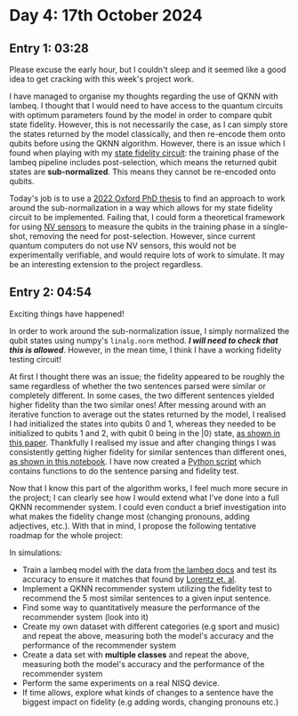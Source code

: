 # Day 4: 17th October 2024
## Entry 1: 03:28
Please excuse the early hour, but I couldn't sleep and it seemed like a good idea to get cracking with this week's project work. 

I have managed to organise my thoughts regarding the use of QKNN with lambeq. I thought that I would need to have access to the quantum circuits with optimum parameters found by the model in order to compare qubit state fidelity. However, this is not necessarily the case, as I can simply store the states returned by the model classically, and then re-encode them onto qubits before using the QKNN algorithm. However, there is an issue which I found when playing with my [state fidelity circuit](../testing/state_fidelity_with_model.ipynb): the training phase of the lambeq pipeline includes post-selection, which means the returned qubit states are **sub-normalized**. This means they cannot be re-encoded onto qubits.

Today's job is to use a [2022 Oxford PhD thesis](https://www.cs.ox.ac.uk/people/aleks.kissinger/theses/khatri-thesis.pdf) to find an approach to work around the sub-normalization in a way which allows for my state fidelity circuit to be implemented. Failing that, I could form a theoretical framework for using [NV sensors](https://www.nature.com/articles/s41467-017-00964-z) to measure the qubits in the training phase in a single-shot, removing the need for post-selection. However, since current quantum computers do not use NV sensors, this would not be experimentally verifiable, and would require lots of work to simulate. It may be an interesting extension to the project regardless.

## Entry 2: 04:54
Exciting things have happened! 

In order to work around the sub-normalization issue, I simply normalized the qubit states using numpy's `linalg.norm` method. ***I will need to check that this is allowed***. However, in the mean time, I think I have a working fidelity testing circuit!

At first I thought there was an issue; the fidelity appeared to be roughly the same regardless of whether the two sentences parsed were similar or completely different. In some cases, the two different sentences yielded higher fidelity than the two similar ones! After messing around with an iterative function to average out the states returned by the model, I realised I had initialized the states into qubits 0 and 1, whereas they needed to be initialized to qubits 1 and 2, with qubit 0 being in the $|0\rangle$ state, [as shown in this paper](https://arxiv.org/pdf/2003.09187). Thankfully I realised my issue and after changing things I was consistently getting higher fidelity for similar sentences than different ones, [as shown in this notebook](../testing/state_fidelity_with_model.ipynb). I have now created a [Python script](../src/state_fidelity_test.py) which contains functions to do the sentence parsing and fidelity test.

Now that I know this part of the algorithm works, I feel much more secure in the project; I can clearly see how I would extend what I've done into a full QKNN recommender system. I could even conduct a brief investigation into what makes the fidelity change most (changing pronouns, adding adjectives, etc.). With that in mind, I propose the following tentative roadmap for the whole project:

In simulations:
- Train a lambeq model with the data from [the lambeq docs](https://github.com/CQCL/lambeq-docs/tree/main/docs/examples/datasets) and test its accuracy to ensure it matches that found by [Lorentz et. al](https://arxiv.org/pdf/2102.12846).
- Implement a QKNN recommender system utilizing the fidelity test to recommend the 5 most similar sentences to a given input sentence.
- Find some way to quantitatively measure the performance of the recommender system (look into it)
- Create my own dataset with different categories (e.g sport and music) and repeat the above, measuring both the model's accuracy and the performance of the recommender system
- Create a data set with **multiple classes** and repeat the above, measuring both the model's accuracy and the performance of the recommender system
- Perform the same experiments on a real NISQ device.
- If time allows, explore what kinds of changes to a sentence have the biggest impact on fidelity (e.g adding words, changing pronouns etc.)